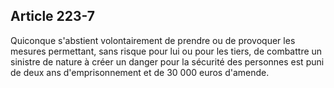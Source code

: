 Article 223-7
----
Quiconque s'abstient volontairement de prendre ou de provoquer les mesures
permettant, sans risque pour lui ou pour les tiers, de combattre un sinistre de
nature à créer un danger pour la sécurité des personnes est puni de deux ans
d'emprisonnement et de 30 000 euros d'amende.
